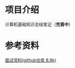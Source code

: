 # 项目介绍

计算机基础知识总结笔记（**完善中**）



# 参考资料

[面试资料(github仓库 8.9k)](https://github.com/wolverinn/Waking-Up)